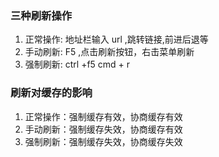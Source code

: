 ### 三种刷新操作

1. 正常操作: 地址栏输入 url ,跳转链接,前进后退等
2. 手动刷新: F5 ,点击刷新按钮，右击菜单刷新
3. 强制刷新: ctrl +f5 cmd + r

### 刷新对缓存的影响

1. 正常操作：强制缓存有效，协商缓存有效
2. 手动刷新：强制缓存失效，协商缓存有效
3. 强制刷新：强制缓存失效，协商缓存失效
